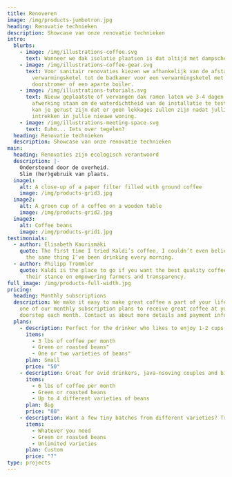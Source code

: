 ```yaml
---
title: Renoveren
image: /img/products-jumbotron.jpg
heading: Renovatie technieken
description: Showcase van onze renovatie technieken
intro:
  blurbs:
    - image: /img/illustrations-coffee.svg
      text: Wanneer we dak isolatie plaatsen is dat altijd met dampscherm, ...
    - image: /img/illustrations-coffee-gear.svg
      text: Voor sanitair renovaties kiezen we afhankelijk van de afstand van de
        verwarmingsketel tot de badkamer voor een verwarmingsketel met
        doorstromer of een aparte boiler.
    - image: /img/illustrations-tutorials.svg
      text: Nieuw geplaatste of vervangen dak ramen laten we 3-4 dagen zonder
        afwerking staan om de waterdichtheid van de installatie te testen. Zo
        kan je gerust zijn dat er geen lekkages zullen zijn nadat jullie
        intrekken in jullie nieuwe woning.
    - image: /img/illustrations-meeting-space.svg
      text: Euhm... Iets over tegelen?
  heading: Renovatie technieken
  description: Showcase van onze renovatie technieken
main:
  heading: Renovaties zijn ecologisch verantwoord
  description: |-
    Ondersteund door de overheid.
    Slim (her)gebruik van plaats.
  image1:
    alt: A close-up of a paper filter filled with ground coffee
    image: /img/products-grid3.jpg
  image2:
    alt: A green cup of a coffee on a wooden table
    image: /img/products-grid2.jpg
  image3:
    alt: Coffee beans
    image: /img/products-grid1.jpg
testimonials:
  - author: Elisabeth Kaurismäki
    quote: The first time I tried Kaldi’s coffee, I couldn’t even believe that was
      the same thing I’ve been drinking every morning.
  - author: Philipp Trommler
    quote: Kaldi is the place to go if you want the best quality coffee. I love
      their stance on empowering farmers and transparency.
full_image: /img/products-full-width.jpg
pricing:
  heading: Monthly subscriptions
  description: We make it easy to make great coffee a part of your life. Choose
    one of our monthly subscription plans to receive great coffee at your
    doorstep each month. Contact us about more details and payment info.
  plans:
    - description: Perfect for the drinker who likes to enjoy 1-2 cups per day.
      items:
        - 3 lbs of coffee per month
        - Green or roasted beans"
        - One or two varieties of beans"
      plan: Small
      price: "50"
    - description: Great for avid drinkers, java-nsoving couples and bigger crowds
      items:
        - 6 lbs of coffee per month
        - Green or roasted beans
        - Up to 4 different varieties of beans
      plan: Big
      price: "80"
    - description: Want a few tiny batches from different varieties? Try our custom plan
      items:
        - Whatever you need
        - Green or roasted beans
        - Unlimited varieties
      plan: Custom
      price: "?"
type: projects
---
```

